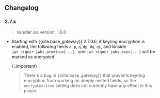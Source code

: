 ---
---
## Changelog

### 2.7.x
> handler.lua version: 1.9.0

* Starting with {{site.base_gateway}} 2.7.0.0, if keyring encryption is enabled,
 the following fields  `d`, `p`, `q`, `dp`, `dq`, `qi`, and `k`inside
 `jwt_signer_jwks.previous[...].` and `jwt_signer_jwks.keys[...]` will be
 marked as encrypted.

  {:.important}
  > There's a bug in {{site.base_gateway}} that prevents keyring encryption
  from working on deeply nested fields, so the `encrypted=true` setting does not
  currently have any effect in this plugin.
